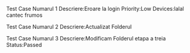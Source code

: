 Test Case Numarul 1
Descriere:Eroare la login
Priority:Low
Devices:lalal cantec frumos

Test Case Numarul 2 
Descriere:Actualizat Folderul

Test Case Numarul 3 
Descriere:Modificam Folderul etapa a treia 
Status:Passed